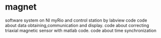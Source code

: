 # magnet
software system on NI myRio and control station by labview code 
code about data obtaining,communication and display.
code about correcting triaxial magnetic sensor with matlab code.
code about time synchronization
